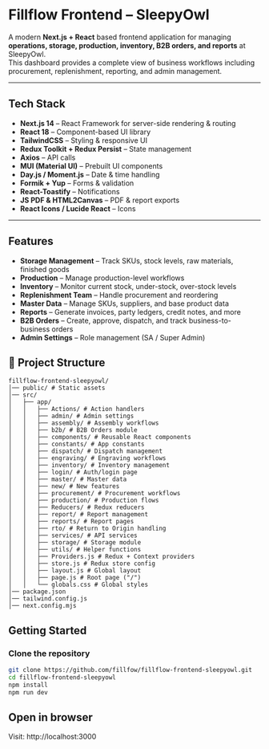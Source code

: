 #  Fillflow Frontend – SleepyOwl  

A modern **Next.js + React** based frontend application for managing **operations, storage, production, inventory, B2B orders, and reports** at SleepyOwl.  
This dashboard provides a complete view of business workflows including procurement, replenishment, reporting, and admin management.  

---

##  Tech Stack  

- **Next.js 14** – React Framework for server-side rendering & routing  
- **React 18** – Component-based UI library  
- **TailwindCSS** – Styling & responsive UI  
- **Redux Toolkit + Redux Persist** – State management  
- **Axios** – API calls  
- **MUI (Material UI)** – Prebuilt UI components  
- **Day.js / Moment.js** – Date & time handling  
- **Formik + Yup** – Forms & validation  
- **React-Toastify** – Notifications  
- **JS PDF & HTML2Canvas** – PDF & report exports  
- **React Icons / Lucide React** – Icons  

---

##  Features  

-  **Storage Management** – Track SKUs, stock levels, raw materials, finished goods  
-  **Production** – Manage production-level workflows  
-  **Inventory** – Monitor current stock, under-stock, over-stock levels  
-  **Replenishment Team** – Handle procurement and reordering  
-  **Master Data** – Manage SKUs, suppliers, and base product data  
-  **Reports** – Generate invoices, party ledgers, credit notes, and more  
-  **B2B Orders** – Create, approve, dispatch, and track business-to-business orders  
-  **Admin Settings** – Role management (SA / Super Admin)  


## 📂 Project Structure

```
fillflow-frontend-sleepyowl/
│── public/ # Static assets
│── src/
│   ├── app/
│   │   ├── Actions/ # Action handlers
│   │   ├── admin/ # Admin settings
│   │   ├── assembly/ # Assembly workflows
│   │   ├── b2b/ # B2B Orders module
│   │   ├── components/ # Reusable React components
│   │   ├── constants/ # App constants
│   │   ├── dispatch/ # Dispatch management
│   │   ├── engraving/ # Engraving workflows
│   │   ├── inventory/ # Inventory management
│   │   ├── login/ # Auth/login page
│   │   ├── master/ # Master data
│   │   ├── new/ # New features
│   │   ├── procurement/ # Procurement workflows
│   │   ├── production/ # Production flows
│   │   ├── Reducers/ # Redux reducers
│   │   ├── report/ # Report management
│   │   ├── reports/ # Report pages
│   │   ├── rto/ # Return to Origin handling
│   │   ├── services/ # API services
│   │   ├── storage/ # Storage module
│   │   ├── utils/ # Helper functions
│   │   ├── Providers.js # Redux + Context providers
│   │   ├── store.js # Redux store config
│   │   ├── layout.js # Global layout
│   │   ├── page.js # Root page ("/")
│   │   └── globals.css # Global styles
│── package.json
│── tailwind.config.js
│── next.config.mjs
```




##  Getting Started  

###  Clone the repository  
```bash
git clone https://github.com/fillfow/fillflow-frontend-sleepyowl.git
cd fillflow-frontend-sleepyowl
npm install
npm run dev
``` 


## Open in browser

Visit: http://localhost:3000

